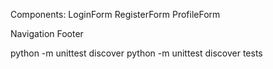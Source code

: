 Components:
LoginForm
RegisterForm
ProfileForm

Navigation
Footer

python -m unittest discover
 python -m unittest discover tests


<!DOCTYPE>
<area>
<article>
<aside>
<audio>
<b>
<base>
<bdi>
<bdo>
<canvas>
<caption>
<col>
<colgroup>
<data>
<del>
<details>
<dfn>
<dialog>
<embed>
<figcaption>
<figure>
<head>
<hgroup>
<iframe>
<img>
<ins>
<kbd>
<legend>
<link>
<map>
<mark>
<meta>
<meter>
<nav>
<noscript>
<object>
<option>
<output>
<picture>
<progress>
<script>
<source>
<style>
<summary>
<template>
<track>
<u>
<var>
<video>


# class TestMainTag(unittest.TestCase):
#     def test_tag_initialization(self):
#         tag = HTMLTag("Hello", tag="p")
#         self.assertEqual(tag.tag, "p")
#         self.assertEqual(tag.text, "Hello")
#         self.assertEqual(tag.children, [])
#         self.assertEqual(tag.attributes, {})

#     def test_tag_render(self):
#         tag = HTMLTag("Hello", tag="p")
#         self.assertEqual(tag.render(), "<p>Hello</p>")

#     def test_tag_with_children(self):
#         child1 = HTMLTag("Child 1", tag="span")
#         child2 = HTMLTag("Child 2", tag="span")
#         parent = HTMLTag([child1, child2], tag="div")
#         self.assertEqual(parent.render(), "<div><span>Child 1</span><span>Child 2</span></div>")


# class TestSubclasses(unittest.TestCase):
#     def test_section(self):
#         section = Section(Div(H1("Hello World!"), Paragraph("This is a paragraph")))
#         self.assertIn("<section>", section.render())
#         self.assertIn("</section>", section.render())
#
#     def test_div(self):
#         div = Div(H1("Hello World!"), Paragraph("This is a paragraph"))
#         self.assertIn("<div>", div.render())
#         self.assertIn("</div>", div.render())
#
#     def test_button(self):
#         button = Button("Click me!")
#         self.assertEqual(button.render(), "<button>Click me!</button>")
